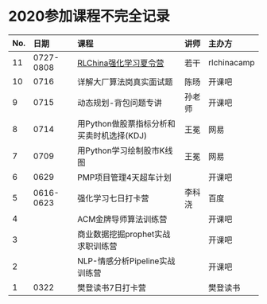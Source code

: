 # 2020参加课程不完全记录



| No. | 日期 | 课程 | 讲师 | 主办方 |
| :--- | :--- | :--- | :--- | :--- |
| 11 | 0727-0808 | [RLChina强化学习夏令营](https://rlchina.org/) | 若干 | rlchinacamp |
| 10 | 0716 | 详解大厂算法岗真实面试题 | 陈旸 | 开课吧 |
| 9 | 0715 | 动态规划-背包问题专讲 | 孙老师 | 开课吧 |
| 8 | 0714 | 用Python做股票指标分析和买卖时机选择\(KDJ\) | 王冕 | 网易 |
| 7 | 0709 | 用Python学习绘制股市K线图 | 王冕 | 网易 |
| 6 | 0629 | PMP项目管理4天超车计划 |  | 开课吧 |
| 5 | 0616-0623 | 强化学习七日打卡营 | 李科浇 | 百度 |
| 4 |  | ACM金牌导师算法训练营 |  | 开课吧 |
| 3 |  | 商业数据挖掘prophet实战求职训练营 |  | 开课吧 |
| 2 |  | NLP-情感分析Pipeline实战训练营 |  | 开课吧 |
| 1 | 0322 | 樊登读书7日打卡营 |  | 樊登读书 |



